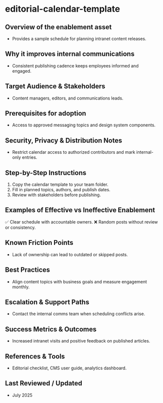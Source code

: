 # editorial-calendar-template

## Overview of the enablement asset
- Provides a sample schedule for planning intranet content releases.

## Why it improves internal communications
- Consistent publishing cadence keeps employees informed and engaged.

## Target Audience & Stakeholders
- Content managers, editors, and communications leads.

## Prerequisites for adoption
- Access to approved messaging topics and design system components.

## Security, Privacy & Distribution Notes
- Restrict calendar access to authorized contributors and mark internal-only entries.

## Step-by-Step Instructions
1. Copy the calendar template to your team folder.
2. Fill in planned topics, authors, and publish dates.
3. Review with stakeholders before publishing.

## Examples of Effective vs Ineffective Enablement
✅ Clear schedule with accountable owners.
❌ Random posts without review or consistency.

## Known Friction Points
- Lack of ownership can lead to outdated or skipped posts.

## Best Practices
- Align content topics with business goals and measure engagement monthly.

## Escalation & Support Paths
- Contact the internal comms team when scheduling conflicts arise.

## Success Metrics & Outcomes
- Increased intranet visits and positive feedback on published articles.

## References & Tools
- Editorial checklist, CMS user guide, analytics dashboard.

## Last Reviewed / Updated
- July 2025
